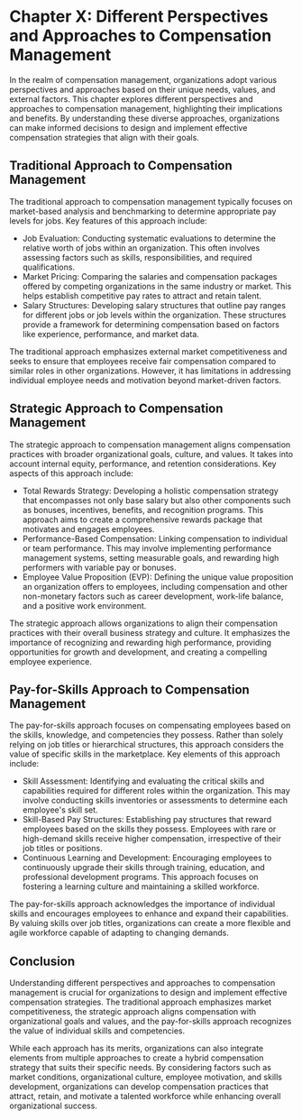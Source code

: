 Chapter X: Different Perspectives and Approaches to Compensation Management
===========================================================================

In the realm of compensation management, organizations adopt various perspectives and approaches based on their unique needs, values, and external factors. This chapter explores different perspectives and approaches to compensation management, highlighting their implications and benefits. By understanding these diverse approaches, organizations can make informed decisions to design and implement effective compensation strategies that align with their goals.

Traditional Approach to Compensation Management
-----------------------------------------------

The traditional approach to compensation management typically focuses on market-based analysis and benchmarking to determine appropriate pay levels for jobs. Key features of this approach include:

* Job Evaluation: Conducting systematic evaluations to determine the relative worth of jobs within an organization. This often involves assessing factors such as skills, responsibilities, and required qualifications.
* Market Pricing: Comparing the salaries and compensation packages offered by competing organizations in the same industry or market. This helps establish competitive pay rates to attract and retain talent.
* Salary Structures: Developing salary structures that outline pay ranges for different jobs or job levels within the organization. These structures provide a framework for determining compensation based on factors like experience, performance, and market data.

The traditional approach emphasizes external market competitiveness and seeks to ensure that employees receive fair compensation compared to similar roles in other organizations. However, it has limitations in addressing individual employee needs and motivation beyond market-driven factors.

Strategic Approach to Compensation Management
---------------------------------------------

The strategic approach to compensation management aligns compensation practices with broader organizational goals, culture, and values. It takes into account internal equity, performance, and retention considerations. Key aspects of this approach include:

* Total Rewards Strategy: Developing a holistic compensation strategy that encompasses not only base salary but also other components such as bonuses, incentives, benefits, and recognition programs. This approach aims to create a comprehensive rewards package that motivates and engages employees.
* Performance-Based Compensation: Linking compensation to individual or team performance. This may involve implementing performance management systems, setting measurable goals, and rewarding high performers with variable pay or bonuses.
* Employee Value Proposition (EVP): Defining the unique value proposition an organization offers to employees, including compensation and other non-monetary factors such as career development, work-life balance, and a positive work environment.

The strategic approach allows organizations to align their compensation practices with their overall business strategy and culture. It emphasizes the importance of recognizing and rewarding high performance, providing opportunities for growth and development, and creating a compelling employee experience.

Pay-for-Skills Approach to Compensation Management
--------------------------------------------------

The pay-for-skills approach focuses on compensating employees based on the skills, knowledge, and competencies they possess. Rather than solely relying on job titles or hierarchical structures, this approach considers the value of specific skills in the marketplace. Key elements of this approach include:

* Skill Assessment: Identifying and evaluating the critical skills and capabilities required for different roles within the organization. This may involve conducting skills inventories or assessments to determine each employee's skill set.
* Skill-Based Pay Structures: Establishing pay structures that reward employees based on the skills they possess. Employees with rare or high-demand skills receive higher compensation, irrespective of their job titles or positions.
* Continuous Learning and Development: Encouraging employees to continuously upgrade their skills through training, education, and professional development programs. This approach focuses on fostering a learning culture and maintaining a skilled workforce.

The pay-for-skills approach acknowledges the importance of individual skills and encourages employees to enhance and expand their capabilities. By valuing skills over job titles, organizations can create a more flexible and agile workforce capable of adapting to changing demands.

Conclusion
----------

Understanding different perspectives and approaches to compensation management is crucial for organizations to design and implement effective compensation strategies. The traditional approach emphasizes market competitiveness, the strategic approach aligns compensation with organizational goals and values, and the pay-for-skills approach recognizes the value of individual skills and competencies.

While each approach has its merits, organizations can also integrate elements from multiple approaches to create a hybrid compensation strategy that suits their specific needs. By considering factors such as market conditions, organizational culture, employee motivation, and skills development, organizations can develop compensation practices that attract, retain, and motivate a talented workforce while enhancing overall organizational success.
